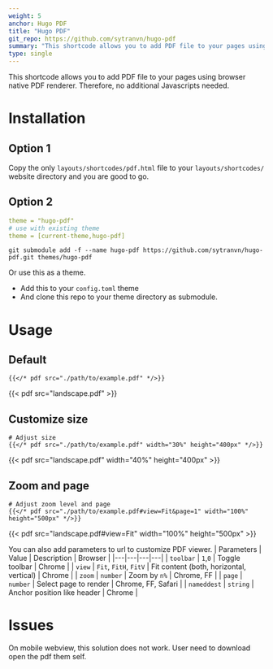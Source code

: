 ```yaml
---
weight: 5
anchor: Hugo PDF
title: "Hugo PDF"
git_repo: https://github.com/sytranvn/hugo-pdf
summary: "This shortcode allows you to add PDF file to your pages using browser native PDF renderer. Therefore, no additional Javascripts needed."
type: single
---
```


This shortcode allows you to add PDF file to your pages using browser native 
PDF renderer. Therefore, no additional Javascripts needed.

# Installation
## Option 1
Copy the only `layouts/shortcodes/pdf.html` file to your `layouts/shortcodes/` website directory and you are good to go.

## Option 2
```yml
theme = "hugo-pdf"
# use with existing theme
theme = [current-theme,hugo-pdf]
```

```shell
git submodule add -f --name hugo-pdf https://github.com/sytranvn/hugo-pdf.git themes/hugo-pdf
```

Or use this as a theme.
- Add this to your `config.toml` theme
- And clone this repo to your theme directory as submodule.


# Usage

## Default
```
{{</* pdf src="./path/to/example.pdf" */>}}
```
{{< pdf src="landscape.pdf" >}}


## Customize size

```
# Adjust size
{{</* pdf src="./path/to/example.pdf" width="30%" height="400px" */>}}

```
{{< pdf src="landscape.pdf" width="40%" height="400px" >}}


## Zoom and page
```
# Adjust zoom level and page
{{</* pdf src="./path/to/example.pdf#view=Fit&page=1" width="100%" height="500px" */>}}
```

{{< pdf src="landscape.pdf#view=Fit" width="100%" height="500px" >}} 

You can also add parameters to url to customize PDF viewer.
| Parameters  | Value  | Description  | Browser  |
|---|---|---|---|
| `toolbar`  | `1`,`0`  | Toggle toolbar  | Chrome  |
| `view`  | `Fit`, `FitH`, `FitV`  | Fit content (both, horizontal, vertical)  | Chrome  |
| `zoom`  | `number`  | Zoom by `n%`  | Chrome, FF  |
| `page`  | `number`  | Select page to render  | Chrome, FF, Safari  |
| `nameddest`  | `string`  | Anchor position like header | Chrome  |

# Issues
On mobile webview, this solution does not work. User need to download open
the pdf them self. 





